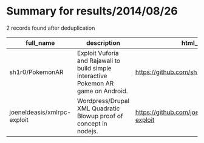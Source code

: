 
# Summary for results/2014/08/26
    
2 records found after deduplication

| full_name | description | html_url | matched_list | matched_count | pushed_at | size | stargazers_count | language | forks_count |
|-----------------------------|--------------------------------------------------------------------------------------|------------------------------------------------|----------------|-----------------|---------------------------|--------|--------------------|------------|---------------|
| sh1r0/PokemonAR | Exploit Vuforia and Rajawali to build simple interactive Pokemon AR game on Android. | https://github.com/sh1r0/PokemonAR | ['exploit'] | 1 | 2014-08-26 17:21:20+00:00 | 8150 | 53 | Shell | 41 |
| joeneldeasis/xmlrpc-exploit | Wordpress/Drupal XML Quadratic Blowup proof of concept in nodejs. | https://github.com/joeneldeasis/xmlrpc-exploit | ['exploit'] | 1 | 2014-08-26 07:18:18+00:00 | 128 | 1 | | 3 |
